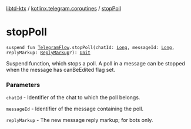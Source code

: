 [libtd-ktx](../index.md) / [kotlinx.telegram.coroutines](index.md) / [stopPoll](./stop-poll.md)

# stopPoll

`suspend fun `[`TelegramFlow`](../kotlinx.telegram.core/-telegram-flow/index.md)`.stopPoll(chatId: `[`Long`](https://kotlinlang.org/api/latest/jvm/stdlib/kotlin/-long/index.html)`, messageId: `[`Long`](https://kotlinlang.org/api/latest/jvm/stdlib/kotlin/-long/index.html)`, replyMarkup: `[`ReplyMarkup`](https://tdlibx.github.io/td/docs/org/drinkless/td/libcore/telegram/TdApi.ReplyMarkup.html)`?): `[`Unit`](https://kotlinlang.org/api/latest/jvm/stdlib/kotlin/-unit/index.html)

Suspend function, which stops a poll. A poll in a message can be stopped when the message has
canBeEdited flag set.

### Parameters

`chatId` - Identifier of the chat to which the poll belongs.

`messageId` - Identifier of the message containing the poll.

`replyMarkup` - The new message reply markup; for bots only.